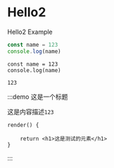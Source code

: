 # Hello2
Hello2 Example


```javascript
const name = 123
console.log(name)
```


```
const name = 123
console.log(name)
```


`123`


:::demo 这是一个标题

这是内容描述`123`

```
render() {

    return <h1>这是测试的元素</h1>
}

```

:::

